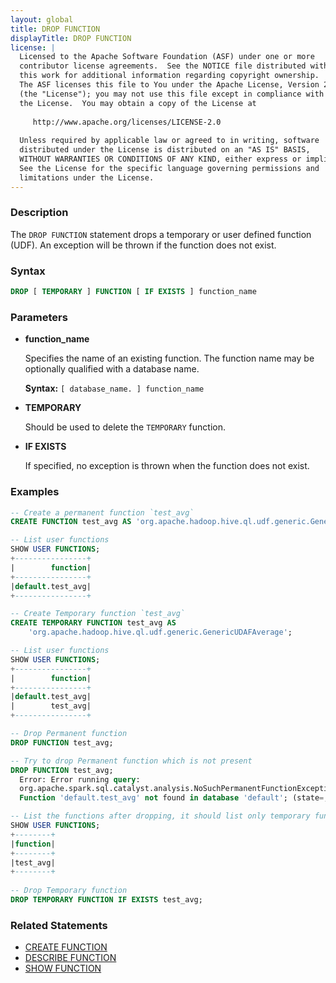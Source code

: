 ```yaml
---
layout: global
title: DROP FUNCTION
displayTitle: DROP FUNCTION 
license: |
  Licensed to the Apache Software Foundation (ASF) under one or more
  contributor license agreements.  See the NOTICE file distributed with
  this work for additional information regarding copyright ownership.
  The ASF licenses this file to You under the Apache License, Version 2.0
  (the "License"); you may not use this file except in compliance with
  the License.  You may obtain a copy of the License at
 
     http://www.apache.org/licenses/LICENSE-2.0
 
  Unless required by applicable law or agreed to in writing, software
  distributed under the License is distributed on an "AS IS" BASIS,
  WITHOUT WARRANTIES OR CONDITIONS OF ANY KIND, either express or implied.
  See the License for the specific language governing permissions and
  limitations under the License.
---
```


### Description

The `DROP FUNCTION` statement drops a temporary or user defined function (UDF). An exception will
be thrown if the function does not exist. 

### Syntax

```sql
DROP [ TEMPORARY ] FUNCTION [ IF EXISTS ] function_name
```

### Parameters

* **function_name**

    Specifies the name of an existing function. The function name may be
    optionally qualified with a database name.

    **Syntax:** `[ database_name. ] function_name`

* **TEMPORARY**

    Should be used to delete the `TEMPORARY` function.

* **IF EXISTS**

    If specified, no exception is thrown when the function does not exist.

### Examples

```sql
-- Create a permanent function `test_avg`
CREATE FUNCTION test_avg AS 'org.apache.hadoop.hive.ql.udf.generic.GenericUDAFAverage';

-- List user functions
SHOW USER FUNCTIONS;
+----------------+
|        function|
+----------------+
|default.test_avg|
+----------------+

-- Create Temporary function `test_avg`
CREATE TEMPORARY FUNCTION test_avg AS
    'org.apache.hadoop.hive.ql.udf.generic.GenericUDAFAverage';

-- List user functions
SHOW USER FUNCTIONS;
+----------------+
|        function|
+----------------+
|default.test_avg|
|        test_avg|
+----------------+

-- Drop Permanent function
DROP FUNCTION test_avg;

-- Try to drop Permanent function which is not present
DROP FUNCTION test_avg;
  Error: Error running query:
  org.apache.spark.sql.catalyst.analysis.NoSuchPermanentFunctionException:
  Function 'default.test_avg' not found in database 'default'; (state=,code=0)

-- List the functions after dropping, it should list only temporary function
SHOW USER FUNCTIONS;
+--------+
|function|
+--------+
|test_avg|
+--------+
  
-- Drop Temporary function
DROP TEMPORARY FUNCTION IF EXISTS test_avg;
```

### Related Statements

* [CREATE FUNCTION](sql-ref-syntax-ddl-create-function.html)
* [DESCRIBE FUNCTION](sql-ref-syntax-aux-describe-function.html)
* [SHOW FUNCTION](sql-ref-syntax-aux-show-functions.html)
